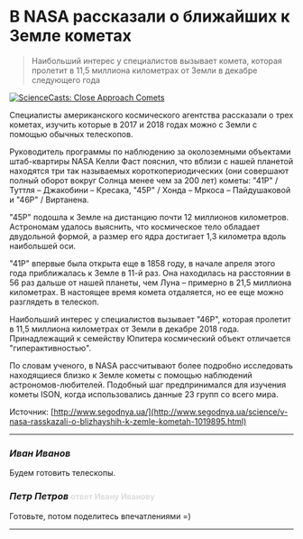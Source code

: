 # В NASA рассказали о ближайших к Земле кометах

> Наибольший интерес у специалистов вызывает комета, которая пролетит в 11,5 миллиона километрах от Земли в декабре следующего года

[![ScienceCasts: Close Approach Comets](http://img.youtube.com/vi/j-Vz38ECJh0/0.jpg)](https://www.youtube.com/watch?v=j-Vz38ECJh0)

<p>Специалисты американского космического агентства рассказали о трех кометах, 
изучить которые в 2017 и 2018 годах можно с Земли с помощью обычных телескопов.</p>
<p>Руководитель программы по наблюдению за околоземными объектами штаб-квартиры
 NASA Келли Фаст пояснил, что вблизи с нашей планетой находятся три так называемых
  короткопериодических (они совершают полный оборот вокруг Солнца менее чем за 200 лет) 
  кометы: "41P" / Туттля – Джакобини – Кресака, "45Р" / Хонда – Мркоса – Пайдушаковой и "46P" / Виртанена.</p>
<p>"45Р" подошла к Земле на дистанцию почти 12 миллионов километров. Астрономам удалось выяснить, 
что космическое тело обладает двудольной формой, а размер его ядра достигает 1,3 километра вдоль наибольшей оси.</p>
<p>"41P" впервые была открыта еще в 1858 году, в начале апреля этого года приближалась к Земле в 11-й раз. 
Она находилась на расстоянии в 56 раз дальше от нашей планеты, чем Луна – примерно в 21,5 миллиона километрах. 
В настоящее время комета отдаляется, но ее еще можно разглядеть в телескоп.</p>
<p>Наибольший интерес у специалистов вызывает "46Р", которая пролетит в 11,5 миллиона 
километрах от Земли в декабре 2018 года. Принадлежащий к семейству Юпитера космический 
объект отличается "гиперактивностью".</p>
<p>По словам ученого, в NASA рассчитывают более подробно исследовать находящиеся близко к Земле 
кометы с помощью наблюдений астрономов-любителей. Подобный шаг предпринимался для изучения 
кометы ISON, когда использовались данные 23 групп со всего мира.</p>

Источник: [http://www.segodnya.ua/](http://www.segodnya.ua/science/v-nasa-rasskazali-o-blizhayshih-k-zemle-kometah-1019895.html)

___
### _Иван Иванов_
Будем готовить телескопы.
### _Петр Петров_ <span style='color: #ddd; font-size: .85em'>ответ Ивану Иванову</span>
Готовьте, потом поделитесь впечатлениями =)
___